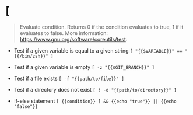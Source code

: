 # [
> Evaluate condition.
> Returns 0 if the condition evaluates to true, 1 if it evaluates to false.
> More information: <https://www.gnu.org/software/coreutils/test>.

- Test if a given variable is equal to a given string
`[ "{{$VARIABLE}}" == "{{/bin/zsh}}" ]`

- Test if a given variable is empty
`[ -z "{{$GIT_BRANCH}}" ]`

- Test if a file exists
`[ -f "{{path/to/file}}" ]`

- Test if a directory does not exist
`[ ! -d "{{path/to/directory}}" ]`

- If-else statement
`[ {{condition}} ] && {{echo "true"}} || {{echo "false"}}`
